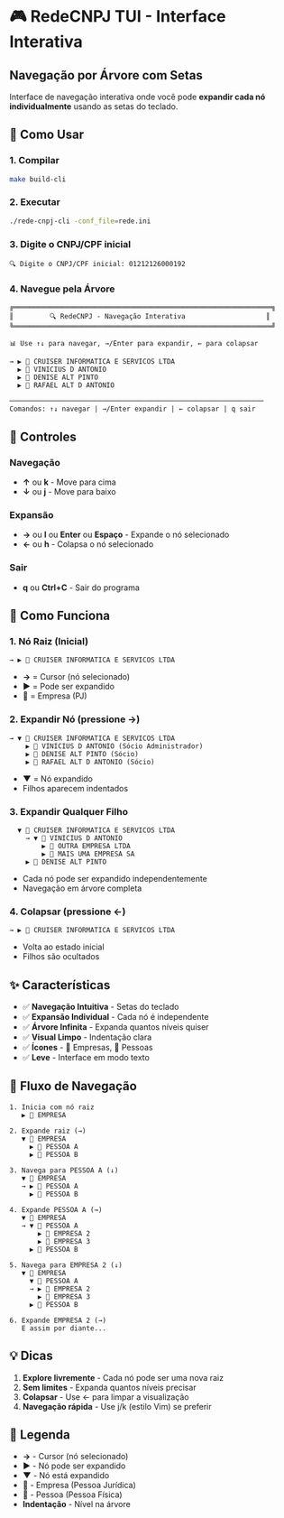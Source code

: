 # 🎮 RedeCNPJ TUI - Interface Interativa

## Navegação por Árvore com Setas

Interface de navegação interativa onde você pode **expandir cada nó individualmente** usando as setas do teclado.

## 🚀 Como Usar

### 1. Compilar

```bash
make build-cli
```

### 2. Executar

```bash
./rede-cnpj-cli -conf_file=rede.ini
```

### 3. Digite o CNPJ/CPF inicial

```
🔍 Digite o CNPJ/CPF inicial: 01212126000192
```

### 4. Navegue pela Árvore

```
╔════════════════════════════════════════════════════════════════╗
║         🔍 RedeCNPJ - Navegação Interativa                    ║
╚════════════════════════════════════════════════════════════════╝

📊 Use ↑↓ para navegar, →/Enter para expandir, ← para colapsar

→ ▶ 🏢 CRUISER INFORMATICA E SERVICOS LTDA
  ▶ 👤 VINICIUS D ANTONIO
  ▶ 👤 DENISE ALT PINTO
  ▶ 👤 RAFAEL ALT D ANTONIO

───────────────────────────────────────────────────────────────
Comandos: ↑↓ navegar | →/Enter expandir | ← colapsar | q sair
```

## 🎯 Controles

### Navegação
- **↑** ou **k** - Move para cima
- **↓** ou **j** - Move para baixo

### Expansão
- **→** ou **l** ou **Enter** ou **Espaço** - Expande o nó selecionado
- **←** ou **h** - Colapsa o nó selecionado

### Sair
- **q** ou **Ctrl+C** - Sair do programa

## 📖 Como Funciona

### 1. Nó Raiz (Inicial)
```
→ ▶ 🏢 CRUISER INFORMATICA E SERVICOS LTDA
```
- **→** = Cursor (nó selecionado)
- **▶** = Pode ser expandido
- **🏢** = Empresa (PJ)

### 2. Expandir Nó (pressione →)
```
→ ▼ 🏢 CRUISER INFORMATICA E SERVICOS LTDA
    ▶ 👤 VINICIUS D ANTONIO (Sócio Administrador)
    ▶ 👤 DENISE ALT PINTO (Sócio)
    ▶ 👤 RAFAEL ALT D ANTONIO (Sócio)
```
- **▼** = Nó expandido
- Filhos aparecem indentados

### 3. Expandir Qualquer Filho
```
  ▼ 🏢 CRUISER INFORMATICA E SERVICOS LTDA
    → ▼ 👤 VINICIUS D ANTONIO
        ▶ 🏢 OUTRA EMPRESA LTDA
        ▶ 🏢 MAIS UMA EMPRESA SA
    ▶ 👤 DENISE ALT PINTO
```
- Cada nó pode ser expandido independentemente
- Navegação em árvore completa

### 4. Colapsar (pressione ←)
```
→ ▶ 🏢 CRUISER INFORMATICA E SERVICOS LTDA
```
- Volta ao estado inicial
- Filhos são ocultados

## ✨ Características

- ✅ **Navegação Intuitiva** - Setas do teclado
- ✅ **Expansão Individual** - Cada nó é independente
- ✅ **Árvore Infinita** - Expanda quantos níveis quiser
- ✅ **Visual Limpo** - Indentação clara
- ✅ **Ícones** - 🏢 Empresas, 👤 Pessoas
- ✅ **Leve** - Interface em modo texto

## 🔄 Fluxo de Navegação

```
1. Inicia com nó raiz
   ▶ 🏢 EMPRESA

2. Expande raiz (→)
   ▼ 🏢 EMPRESA
     ▶ 👤 PESSOA A
     ▶ 👤 PESSOA B

3. Navega para PESSOA A (↓)
   ▼ 🏢 EMPRESA
   → ▶ 👤 PESSOA A
     ▶ 👤 PESSOA B

4. Expande PESSOA A (→)
   ▼ 🏢 EMPRESA
   → ▼ 👤 PESSOA A
       ▶ 🏢 EMPRESA 2
       ▶ 🏢 EMPRESA 3
     ▶ 👤 PESSOA B

5. Navega para EMPRESA 2 (↓)
   ▼ 🏢 EMPRESA
     ▼ 👤 PESSOA A
     → ▶ 🏢 EMPRESA 2
       ▶ 🏢 EMPRESA 3
     ▶ 👤 PESSOA B

6. Expande EMPRESA 2 (→)
   E assim por diante...
```

## 💡 Dicas

1. **Explore livremente** - Cada nó pode ser uma nova raiz
2. **Sem limites** - Expanda quantos níveis precisar
3. **Colapsar** - Use ← para limpar a visualização
4. **Navegação rápida** - Use j/k (estilo Vim) se preferir

## 🎨 Legenda

- **→** - Cursor (nó selecionado)
- **▶** - Nó pode ser expandido
- **▼** - Nó está expandido
- **🏢** - Empresa (Pessoa Jurídica)
- **👤** - Pessoa (Pessoa Física)
- **Indentação** - Nível na árvore
